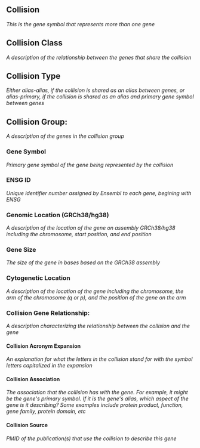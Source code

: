 ## Collision
*This is the gene symbol that represents more than one gene*

## Collision Class
*A description of the relationship between the genes that share the collision*

## Collision Type
*Either alias-alias, if the collision is shared as an alias between genes, or alias-primary, if the collision is shared as an alias and primary gene symbol between genes*

## Collision Group: 
*A description of the genes in the collision group*

### Gene Symbol 
*Primary gene symbol of the gene being represented by the collision*

### ENSG ID
*Unique identifier number assigned by Ensembl to each gene, begining with ENSG*

### Genomic Location (GRCh38/hg38)
*A description of the location of the gene on assembly GRCh38/hg38 including the chromosome, start position, and end position*

### Gene Size
*The size of the gene in bases based on the GRCh38 assembly*

### Cytogenetic Location
*A description of the location of the gene including the chromosome, the arm of the chromosome (q or p), and the position of the gene on the arm*

### Collision Gene Relationship:
*A description characterizing the relationship between the collision and the gene*

#### Collision Acronym Expansion 
*An explanation for what the letters in the collision stand for with the symbol letters capitalized in the expansion* 

#### Collision Association
*The association that the collision has with the gene. For example, it might be the gene's primary symbol. If it is the gene's alias, which aspect of the gene is it describing? Some examples include protein product, function, gene family, protein domain, etc*

#### Collision Source
*PMID of the publication(s) that use the collision to describe this gene*
